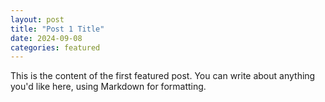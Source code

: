 ```yaml
---
layout: post
title: "Post 1 Title"
date: 2024-09-08
categories: featured
---
```


This is the content of the first featured post. You can write about anything you'd like here, using Markdown for formatting.